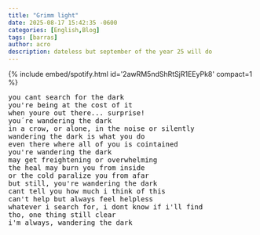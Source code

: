 ```yaml
---
title: "Grimm light"
date: 2025-08-17 15:42:35 -0600
categories: [English,Blog]
tags: [barras]
author: acro
description: dateless but september of the year 25 will do
---
```

{% include embed/spotify.html id='2awRM5ndShRtSjR1EEyPk8' compact=1 %}

<div class="poema">
<pre>
you cant search for the dark
you're being at the cost of it
when youre out there... surprise!
you´re wandering the dark
in a crow, or alone, in the noise or silently
wandering the dark is what you do
even there where all of you is cointained
you're wandering the dark
may get freightening or overwhelming
the heal may burn you from inside
or the cold paralize you from afar
but still, you're wandering the dark
cant tell you how much i think of this
can't help but always feel helpless
whatever i search for, i dont know if i'll find
tho, one thing still clear
i'm always, wandering the dark

</pre>
</div>
